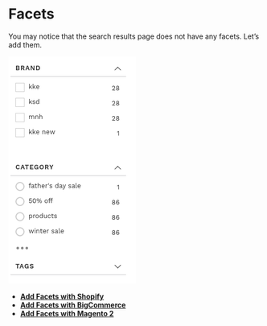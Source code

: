 # Facets

You may notice that the search results page does not have any facets. Let’s add them.

![Facets left](/getting-started/2-facets/images/image001.png)

- **[Add Facets with Shopify](/getting-started/2-facets/shopify)**
- **[Add Facets with BigCommerce](/getting-started/2-facets/bigcommerce)**
- **[Add Facets with Magento 2](/getting-started/2-facets/magento2)**
